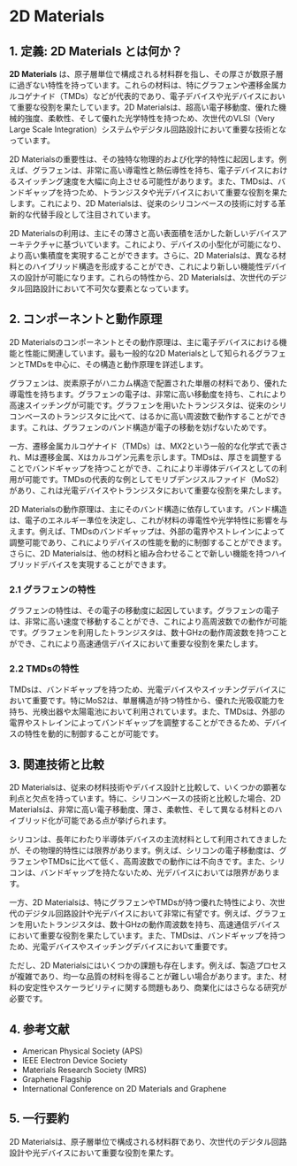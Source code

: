 # 2D Materials

## 1. 定義: **2D Materials** とは何か？
**2D Materials** は、原子層単位で構成される材料群を指し、その厚さが数原子層に過ぎない特性を持っています。これらの材料は、特にグラフェンや遷移金属カルコゲナイド（TMDs）などが代表的であり、電子デバイスや光デバイスにおいて重要な役割を果たしています。2D Materialsは、超高い電子移動度、優れた機械的強度、柔軟性、そして優れた光学特性を持つため、次世代のVLSI（Very Large Scale Integration）システムやデジタル回路設計において重要な技術となっています。

2D Materialsの重要性は、その独特な物理的および化学的特性に起因します。例えば、グラフェンは、非常に高い導電性と熱伝導性を持ち、電子デバイスにおけるスイッチング速度を大幅に向上させる可能性があります。また、TMDsは、バンドギャップを持つため、トランジスタや光デバイスにおいて重要な役割を果たします。これにより、2D Materialsは、従来のシリコンベースの技術に対する革新的な代替手段として注目されています。

2D Materialsの利用は、主にその薄さと高い表面積を活かした新しいデバイスアーキテクチャに基づいています。これにより、デバイスの小型化が可能になり、より高い集積度を実現することができます。さらに、2D Materialsは、異なる材料とのハイブリッド構造を形成することができ、これにより新しい機能性デバイスの設計が可能になります。これらの特性から、2D Materialsは、次世代のデジタル回路設計において不可欠な要素となっています。

## 2. コンポーネントと動作原理
2D Materialsのコンポーネントとその動作原理は、主に電子デバイスにおける機能と性能に関連しています。最も一般的な2D Materialsとして知られるグラフェンとTMDsを中心に、その構造と動作原理を詳述します。

グラフェンは、炭素原子がハニカム構造で配置された単層の材料であり、優れた導電性を持ちます。グラフェンの電子は、非常に高い移動度を持ち、これにより高速スイッチングが可能です。グラフェンを用いたトランジスタは、従来のシリコンベースのトランジスタに比べて、はるかに高い周波数で動作することができます。これは、グラフェンのバンド構造が電子の移動を妨げないためです。

一方、遷移金属カルコゲナイド（TMDs）は、MX2という一般的な化学式で表され、Mは遷移金属、Xはカルコゲン元素を示します。TMDsは、厚さを調整することでバンドギャップを持つことができ、これにより半導体デバイスとしての利用が可能です。TMDsの代表的な例としてモリブデンジスルファイド（MoS2）があり、これは光電デバイスやトランジスタにおいて重要な役割を果たします。

2D Materialsの動作原理は、主にそのバンド構造に依存しています。バンド構造は、電子のエネルギー準位を決定し、これが材料の導電性や光学特性に影響を与えます。例えば、TMDsのバンドギャップは、外部の電界やストレインによって調整可能であり、これによりデバイスの性能を動的に制御することができます。さらに、2D Materialsは、他の材料と組み合わせることで新しい機能を持つハイブリッドデバイスを実現することができます。

### 2.1 グラフェンの特性
グラフェンの特性は、その電子の移動度に起因しています。グラフェンの電子は、非常に高い速度で移動することができ、これにより高周波数での動作が可能です。グラフェンを利用したトランジスタは、数十GHzの動作周波数を持つことができ、これにより高速通信デバイスにおいて重要な役割を果たします。

### 2.2 TMDsの特性
TMDsは、バンドギャップを持つため、光電デバイスやスイッチングデバイスにおいて重要です。特にMoS2は、単層構造が持つ特性から、優れた光吸収能力を持ち、光検出器や太陽電池において利用されています。また、TMDsは、外部の電界やストレインによってバンドギャップを調整することができるため、デバイスの特性を動的に制御することが可能です。

## 3. 関連技術と比較
2D Materialsは、従来の材料技術やデバイス設計と比較して、いくつかの顕著な利点と欠点を持っています。特に、シリコンベースの技術と比較した場合、2D Materialsは、非常に高い電子移動度、薄さ、柔軟性、そして異なる材料とのハイブリッド化が可能である点が挙げられます。

シリコンは、長年にわたり半導体デバイスの主流材料として利用されてきましたが、その物理的特性には限界があります。例えば、シリコンの電子移動度は、グラフェンやTMDsに比べて低く、高周波数での動作には不向きです。また、シリコンは、バンドギャップを持たないため、光デバイスにおいては限界があります。

一方、2D Materialsは、特にグラフェンやTMDsが持つ優れた特性により、次世代のデジタル回路設計や光デバイスにおいて非常に有望です。例えば、グラフェンを用いたトランジスタは、数十GHzの動作周波数を持ち、高速通信デバイスにおいて重要な役割を果たしています。また、TMDsは、バンドギャップを持つため、光電デバイスやスイッチングデバイスにおいて重要です。

ただし、2D Materialsにはいくつかの課題も存在します。例えば、製造プロセスが複雑であり、均一な品質の材料を得ることが難しい場合があります。また、材料の安定性やスケーラビリティに関する問題もあり、商業化にはさらなる研究が必要です。

## 4. 参考文献
- American Physical Society (APS)
- IEEE Electron Device Society
- Materials Research Society (MRS)
- Graphene Flagship
- International Conference on 2D Materials and Graphene

## 5. 一行要約
2D Materialsは、原子層単位で構成される材料群であり、次世代のデジタル回路設計や光デバイスにおいて重要な役割を果たす。